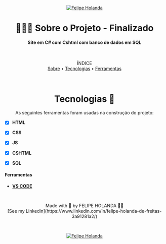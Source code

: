 <p align="center">
   <a href="https://www.linkedin.com/in/felipe-holanda-de-freitas-3a91281a2/">
      <img alt="Felipe Holanda" src="https://img.shields.io/badge/-Felipe Holanda-blue?style=flat&logo=Linkedin&logoColor=bluee" />
   </a>
</p>

<h1 align="center"> 👨🏻‍💻 Sobre o Projeto - Finalizado</h1>
<h4 align="center">Site em C# com Cshtml com banco de dados em SQL</h4>

<br>

<p align="center">ÍNDICE<br>
<a href="#sobre">Sobre</a> •
<a href="#Tecnologias-">Tecnologias</a> •
<a href="#Ferramentas">Ferramentas</a></p>

<br>

  <h1 align="center"> Tecnologias 🚀</h1>

  <p align="center">As seguintes ferramentas foram usadas na construção do projeto: </p>

  <p text-align="center"> 
   
   - [x] **HTML**
                    
   - [x] **CSS**
                    
   - [x] **JS**
                    
   - [x] **CSHTML**
                    
   - [x] **SQL**
   
  </p>

  #### Ferramentas

  - [**VS CODE**](https://code.visualstudio.com/)

<br>

  <p align="center">Made with 💜 by FELIPE HOLANDA 👋🏻 <br>[See my Linkedin](https://www.linkedin.com/in/felipe-holanda-de-freitas-3a91281a2/)</p>
  
<br>

<p align="center">
   <a href="https://www.linkedin.com/in/felipe-holanda-de-freitas-3a91281a2/">
      <img alt="Felipe Holanda" src="https://img.shields.io/badge/-Felipe Holanda-blue?style=flat&logo=Linkedin&logoColor=bluee" />
   </a>
</p>
<br>
